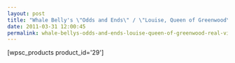 ```yaml
---
layout: post
title: "Whale Belly's \"Odds and Ends\" / \"Louise, Queen of Greenwood\" REAL VINYL 7-inch now available!"
date: 2011-03-31 12:00:45
permalink: whale-bellys-odds-and-ends-louise-queen-of-greenwood-real-vinyl-7-inch-now-available
---
```

\[wpsc\_products product\_id='29'\]
  
  
